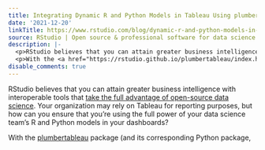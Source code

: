 ```yaml
---
title: Integrating Dynamic R and Python Models in Tableau Using plumbertableau
date: '2021-12-20'
linkTitle: https://www.rstudio.com/blog/dynamic-r-and-python-models-in-tableau-using-plumbertableau/
source: RStudio | Open source & professional software for data science teams on RStudio
description: |-
  <p>RStudio believes that you can attain greater business intelligence with interoperable tools that <a href="https://www.rstudio.com/solutions/interoperability/" target = "_blank">take the full advantage of open-source data science</a>. Your organization may rely on Tableau for reporting purposes, but how can you ensure that you&rsquo;re using the full power of your data science team&rsquo;s R and Python models in your dashboards?</p>
  <p>With the <a href="https://rstudio.github.io/plumbertableau/index.html" target = "_blank">plumbertableau</a> package (and its corresponding Python package, <a ...
disable_comments: true
---
```

<p>RStudio believes that you can attain greater business intelligence with interoperable tools that <a href="https://www.rstudio.com/solutions/interoperability/" target = "_blank">take the full advantage of open-source data science</a>. Your organization may rely on Tableau for reporting purposes, but how can you ensure that you&rsquo;re using the full power of your data science team&rsquo;s R and Python models in your dashboards?</p>
<p>With the <a href="https://rstudio.github.io/plumbertableau/index.html" target = "_blank">plumbertableau</a> package (and its corresponding Python package, <a ...